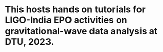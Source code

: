 # This hosts hands on tutorials for LIGO-India EPO activities on gravitational-wave data analysis at DTU, 2023.
